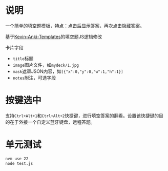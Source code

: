 # 说明

一个简单的填空题模板，特点：点击后显示答案，再次点击隐藏答案。

基于[Kevin-Anki-Templates](https://github.com/kevin2li/Kevin-Anki-Templates)的填空题JS逻辑修改

卡片字段

- `title`标题
- `image`图片文件，如`mydeck/1.jpg`
- `mask`遮罩JSON内容，如`[{"x":0,"y":0,"w":1,"h":1}]`
- `notes`附注，可选字段

# 按键选中

支持`Ctrl+Alt+1`和`Ctrl+Alt+2`快捷键，进行填空答案的翻看。设置该快捷键的目的在于外接一个自定义蓝牙键盘，远程答题。

# 单元测试

```bash
nvm use 22
node test.js
```
